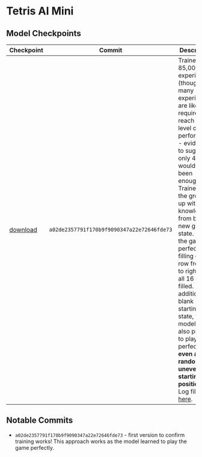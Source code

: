# Tetris AI Mini

## Model Checkpoints
|Checkpoint|Commit|Description|
|-|-|-|
|[download](https://github.com/TimHanewich/tetris-ai-mini/releases/download/1/checkpoint16.keras)|`a02de2357791f170b9f9090347a22e72646fde73`|Trained on 85,000 experiences (though this many experiences are likely not required to reach this level of performance - evidence to suggest only 4,500 would have been enough). Trained from the ground up with no knowledge from blank new game state. Plays the game perfectly, filling each row from left to right until all 16 are filled. In addition to a blank starting state, this model has also proven to play perfectly **even at random, uneven starting positions**. Log file [here](https://github.com/TimHanewich/tetris-ai-mini/releases/download/1/log.txt).|

## Notable Commits
- `a02de2357791f170b9f9090347a22e72646fde73` - first version to confirm training works! This approach works as the model learned to play the game perfectly.